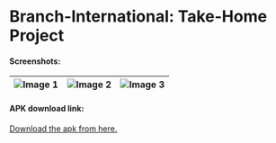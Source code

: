 # Branch-International: Take-Home Project

#### Screenshots:
| ![Image 1](https://onedrive.live.com/embed?resid=AD25BBDC8AC3162E%21233&authkey=%21ABhe4tcQpV30RfA&width=720&height=1600) | ![Image 2](https://onedrive.live.com/embed?resid=AD25BBDC8AC3162E%21232&authkey=%21APJ6cT3HlrsvlvA&width=720&height=1600) | ![Image 3](https://onedrive.live.com/embed?resid=AD25BBDC8AC3162E%21231&authkey=%21AGSGTGgcS-o3QaE&width=720&height=1600) |
| :-------------------------: | :-------------------------: | :-------------------------: |


#### APK download link:
[Download the apk from here.](https://drive.google.com/file/d/1zJ0FmuEW218PEyzmaRmgq53L7OtjkjMh/view?usp=drive_link)
